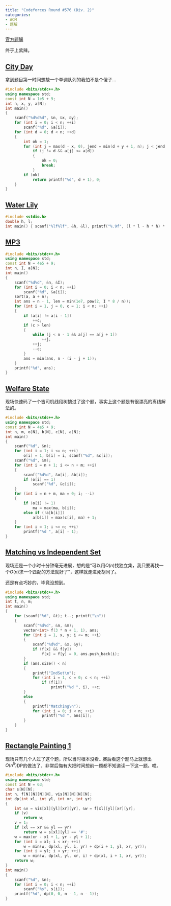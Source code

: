 ```yaml
---
title: "Codeforces Round #576 (Div. 2)"
categories:
- ACM
- 题解
---
```

[官方题解](https://codeforces.com/blog/entry/68812)

终于上紫辣。

## [City Day](https://vjudge.net/problem/CodeForces-1199A)

拿到题目第一时间想敲一个单调队列的我怕不是个傻子…

```cpp
#include <bits/stdc++.h>
using namespace std;
const int N = 1e5 + 9;
int n, x, y, a[N];
int main()
{
	scanf("%d%d%d", &n, &x, &y);
	for (int i = 0; i < n; ++i)
		scanf("%d", &a[i]);
	for (int d = 0; d < n; ++d)
	{
		int ok = 1;
		for (int j = max(d - x, 0), jend = min(d + y + 1, n); j < jend; ++j)
			if (j != d && a[j] <= a[d])
			{
				ok = 0;
				break;
			}
		if (ok)
			return printf("%d", d + 1), 0;
	}
}
```

## [Water Lily](https://vjudge.net/problem/CodeForces-1199B)

```c
#include <stdio.h>
double h, l;
int main() { scanf("%lf%lf", &h, &l), printf("%.9f", (l * l - h * h) * 0.5 / h); }
```

## [MP3](https://vjudge.net/problem/CodeForces-1199C)

```cpp
#include <bits/stdc++.h>
using namespace std;
const int N = 4e5 + 9;
int n, I, a[N];
int main()
{
	scanf("%d%d", &n, &I);
	for (int i = 0; i < n; ++i)
		scanf("%d", &a[i]);
	sort(a, a + n);
	int ans = n - 1, len = min(1e7, pow(2, I * 8 / n));
	for (int i = 1, j = 0, c = 1; i < n; ++i)
	{
		if (a[i] != a[i - 1])
			++c;
		if (c > len)
		{
			while (j < n - 1 && a[j] == a[j + 1])
				++j;
			++j;
			--c;
		}
		ans = min(ans, n - (i - j + 1));
	}
	printf("%d", ans);
}
```

## [Welfare State](https://vjudge.net/problem/CodeForces-1199D)

现场快速码了一个吉司机线段树搞过了这个题，事实上这个题是有很漂亮的离线解法的。

```cpp
#include <bits/stdc++.h>
using namespace std;
const int N = 4e5 + 9;
int n, m, o[N], b[N], c[N], a[N];
int main()
{
	scanf("%d", &n);
	for (int i = 1; i <= n; ++i)
		o[i] = 1, b[i] = i, scanf("%d", &c[i]);
	scanf("%d", &m);
	for (int i = n + 1; i <= n + m; ++i)
	{
		scanf("%d%d", &o[i], &b[i]);
		if (o[i] == 1)
			scanf("%d", &c[i]);
	}
	for (int i = n + m, ma = 0; i; --i)
	{
		if (o[i] != 1)
			ma = max(ma, b[i]);
		else if (!a[b[i]])
			a[b[i]] = max(c[i], ma) + 1;
	}
	for (int i = 1; i <= n; ++i)
		printf("%d ", a[i] - 1);
}
```

## [Matching vs Independent Set](https://vjudge.net/problem/CodeForces-1199E)

现场还是一个小时十分钟毫无进展，想的是“可以用$O(n)$找独立集，我只要再找一个$O(n)$求一个匹配的方法就好了”，这样就走进死胡同了。

还是有点巧妙的，毕竟没想到。

```cpp
#include <bits/stdc++.h>
using namespace std;
int t, n, m;
int main()
{
	for (scanf("%d", &t); t--; printf("\n"))
	{
		scanf("%d%d", &n, &m);
		vector<int> f(3 * n + 1, 1), ans;
		for (int i = 1, x, y; i <= m; ++i)
		{
			scanf("%d%d", &x, &y);
			if (f[x] && f[y])
				f[x] = f[y] = 0, ans.push_back(i);
		}
		if (ans.size() < n)
		{
			printf("IndSet\n");
			for (int i = 1, c = 0; c < n; ++i)
				if (f[i])
					printf("%d ", i), ++c;
		}
		else
		{
			printf("Matching\n");
			for (int i = 0; i < n; ++i)
				printf("%d ", ans[i]);
		}
	}
}
```

## [Rectangle Painting 1](https://vjudge.net/problem/CodeForces-1199F)

现场只有几个人过了这个题，所以当时根本没看…赛后看这个题马上就想出$O(n^5)$DP的做法了，非常后悔有大把时间想前一题都不知道读一下这一题。哎。

```cpp
#include <bits/stdc++.h>
using namespace std;
const int N = 63;
char s[N][N];
int n, f[N][N][N][N], vis[N][N][N][N];
int dp(int xl, int yl, int xr, int yr)
{
	int &v = vis[xl][yl][xr][yr], &w = f[xl][yl][xr][yr];
	if (v)
		return w;
	v = 1;
	if (xl == xr && yl == yr)
		return w = s[xl][yl] == '#';
	w = max(xr - xl + 1, yr - yl + 1);
	for (int i = xl; i < xr; ++i)
		w = min(w, dp(xl, yl, i, yr) + dp(i + 1, yl, xr, yr));
	for (int i = yl; i < yr; ++i)
		w = min(w, dp(xl, yl, xr, i) + dp(xl, i + 1, xr, yr));
	return w;
}
int main()
{
	scanf("%d", &n);
	for (int i = 0; i < n; ++i)
		scanf("%s", s[i]);
	printf("%d", dp(0, 0, n - 1, n - 1));
}
```

